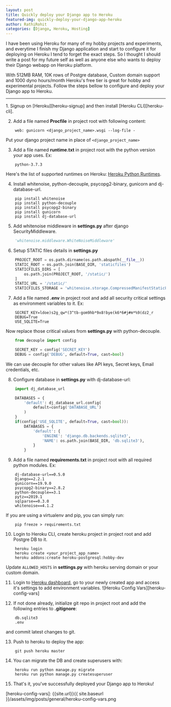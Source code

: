 ```yaml
---
layout: post
title: Quickly deploy your Django app to Heroku
featured-img: quickly-deploy-your-django-app-heroku
author: RathiRohit
categories: [Django, Heroku, Hosting]
---
```

I have been using Heroku for many of my hobby projects and experiments, and everytime I finish my Django application and start to configure it for deploying on Heroku I tend to forget the exact steps. So I thought I should write a post for my future self as well as anyone else who wants to deploy their Django webapp on Heroku platform.

With 512MB RAM, 10K rows of Postgre database, Custom domain support and 1000 dyno hours/month Heroku's free tier is great for hobby and experimental projects. Follow the steps bellow to configure and deploy your Django app to Heroku.
<hr/>
1. Signup on [Heroku][heroku-signup] and then install [Heroku CLI][heroku-cli].


2. Add a file named **Procfile** in project root with following content:
```
    web: gunicorn <django_project_name>.wsgi --log-file -
```
Put your django project name in place of `<django_project_name>`

3. Add a file named **runtime.txt** in project root with the python version your app uses. Ex:
```
    python-3.7.3
```
Here's the list of supported runtimes on Heroku: [Heroku Python Runtimes][heroku-python-runtimes].


4. Install whitenoise, python-decouple, psycopg2-binary, gunicorn and dj-database-url.
```
    pip install whitenoise
    pip install python-decouple
    pip install psycopg2-binary
    pip install gunicorn
    pip install dj-database-url
```


5. Add whitenoise middleware in **settings.py** after django SecurityMiddleware.
```python
    'whitenoise.middleware.WhiteNoiseMiddleware'
```


6. Setup STATIC files details in **settings.py**
```python
    PROJECT_ROOT = os.path.dirname(os.path.abspath(__file__))
    STATIC_ROOT = os.path.join(BASE_DIR, 'staticfiles')
    STATICFILES_DIRS = [
        os.path.join(PROJECT_ROOT, '/static/')
    ]
    STATIC_URL = '/static/'
    STATICFILES_STORAGE = 'whitenoise.storage.CompressedManifestStaticFilesStorage'
```


7. Add a file named **.env** in project root and add all security critical settings as environment variables to it. Ex:
```
    SECRET_KEY=ldoe)s2g_qw*(3^tb-gom9hb*9x8!bye(k6*6#j#m*%9(dz2_r
    DEBUG=True
    USE_SQLITE=True
```
Now replace those critical values from **settings.py** with python-decouple.
```python
    from decouple import config

    SECRET_KEY = config('SECRET_KEY')
    DEBUG = config('DEBUG', default=True, cast=bool)
```
We can use decouple for other values like API keys, Secret keys, Email credentials, etc.

8. Configure database in **settings.py** with dj-database-url:
```python
    import dj_database_url

    DATABASES = {
        'default': dj_database_url.config(
            default=config('DATABASE_URL')
        )
    }
    if(config('USE_SQLITE', default=True, cast=bool)):
        DATABASES = {
            'default': {
                'ENGINE': 'django.db.backends.sqlite3',
                'NAME': os.path.join(BASE_DIR, 'db.sqlite3'),
            }
        }
```


9. Add a file named **requirements.txt** in project root with all required python modules. Ex:
```
    dj-database-url==0.5.0
    Django==2.2.1
    gunicorn==19.9.0
    psycopg2-binary==2.8.2
    python-decouple==3.1
    pytz==2019.1
    sqlparse==0.3.0
    whitenoise==4.1.2
```
If you are using a virtualenv and pip, you can simply run:
```
    pip freeze > requirements.txt
```


10. Login to Heroku CLI, create heroku project in project root and add Postgre DB to it.
```
    heroku login
    heroku create <your_project_app_name>
    heroku addons:create heroku-postgresql:hobby-dev
```
Update `ALLOWED_HOSTS` in **settings.py** with heroku serving domain or your custom domain.


11. Login to [Heroku dashboard][heroku-dashboard], go to your newly created app and access it's settings to add environment variables.
![Heroku Config Vars][heroku-config-vars]


12. If not done already, initialize git repo in project root and add the following entries to **.gitignore**:
```
    db.sqlite3
    .env
```
and commit latest changes to git.


13. Push to heroku to deploy the app:
```
    git push heroku master
```


14. You can migrate the DB and create superusers with:
```
    heroku run python manage.py migrate
    heroku run python manage.py createsuperuser
```


15. That's it, you've successfully deployed your Django app to Heroku!

[heroku-signup]: https://signup.heroku.com/login
[heroku-cli]: https://devcenter.heroku.com/articles/heroku-cli
[heroku-dashboard]: https://dashboard.heroku.com
[heroku-python-runtimes]: https://devcenter.heroku.com/articles/python-support#supported-runtimes

[heroku-config-vars]: {{site.url}}{{ site.baseurl }}/assets/img/posts/general/heroku-config-vars.png
